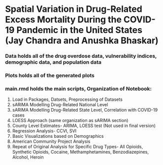 # Spatial Variation in Drug-Related Excess Mortality During the COVID-19 Pandemic in the United States (Jay Chandra and Anushka Bhaskar)

### Data holds all of the drug overdose data, vulnerability indices, demographic data, and population data

### Plots holds all of the generated plots

### main.rmd holds the main scripts, Organization of Notebook:

1. Load in Packages, Datsets, Preprocessing of Datasets
2. sARIMA Modelling Drug-Related National Level
3. sARIMA Modelling Drug-Related State Level, Correlation with COVID-19 cases
4. LOESS Approach (same organization as sARIMA section)
5. County Level Estimates- ARIMA, LOESS test (Not used in final version)
6. Regression Analysis- CCVI, SVI
7. Basic Visualizations based on Demographics
8. American Community Project Analysis
9. Repeat of Original Analysis for Specific Drug Types- All Opioids, Synthetic Opioids, Cocaine, Methamphetamines, Benzodiazepines, Alcohol, Heroin
